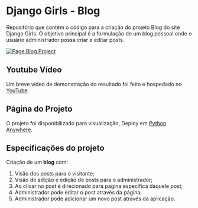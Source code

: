 # Django Girls - Blog

Repositório que contém o código para a criação do projeto Blog do site Django Girls. O objetivo principal é a formulação de um blog pessoal onde o usuário administrador possa criar e editar posts.

[![Page Blog Project](https://uploaddeimagens.com.br/images/004/498/754/full/Dja.png?1686161946)](https://victorpasson.pythonanywhere.com)

## Youtube Vídeo
Um breve vídeo de demonstração do resultado foi feito e hospedado no [YouTube](https://youtu.be/IAjkvZnBut0).

## Página do Projeto

O projeto foi disponibilizado para visualização, Deploy em [Python Anywhere](https://victorpasson.pythonanywhere.com).

## Especificações do projeto

Criação de um **blog** com:

1. Visão dos posts para o visitante;
2. Visão de adição e edição de posts para o administrador;
3. Ao clicar no post é direcionado para pagina específica daquele post;
4. Administrador pode editar o post através da página;
5. Administrador pode adicionar um novo post através da aplicação.
